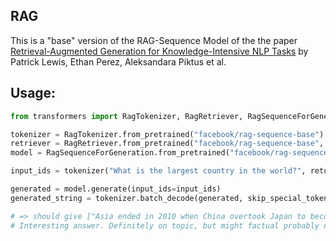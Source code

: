 ## RAG

This is a "base" version of the RAG-Sequence Model of the the paper [Retrieval-Augmented Generation for Knowledge-Intensive NLP Tasks](https://arxiv.org/pdf/2005.11401.pdf) 
by Patrick Lewis, Ethan Perez, Aleksandara Piktus et al.

## Usage:

```python
from transformers import RagTokenizer, RagRetriever, RagSequenceForGeneration

tokenizer = RagTokenizer.from_pretrained("facebook/rag-sequence-base")
retriever = RagRetriever.from_pretrained("facebook/rag-sequence-base", index_name="exact", use_dummy_dataset=True)
model = RagSequenceForGeneration.from_pretrained("facebook/rag-sequence-base", retriever=retriever)

input_ids = tokenizer("What is the largest country in the world?", return_tensors="pt").input_ids

generated = model.generate(input_ids=input_ids)
generated_string = tokenizer.batch_decode(generated, skip_special_tokens=True)

# => should give ["Asia ended in 2010 when China overtook Japan to become the world's second largest economy."]
# Interesting answer. Definitely on topic, but might factual probably not fully correct.
```
